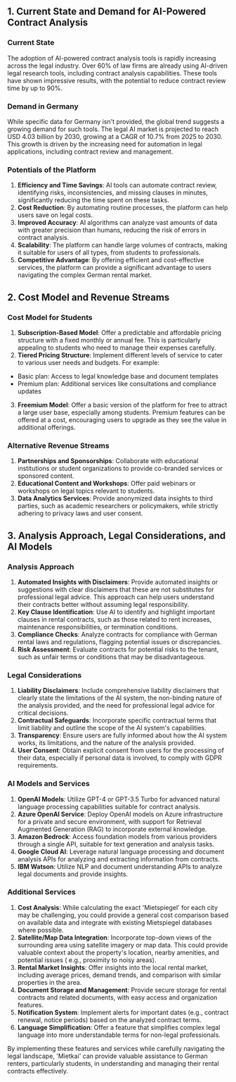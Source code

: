 ## 1. Current State and Demand for AI-Powered Contract Analysis

### Current State

The adoption of AI-powered contract analysis tools is rapidly increasing across the legal industry. Over 60% of law
firms are already using AI-driven legal research tools, including contract analysis capabilities. These tools have shown
impressive results, with the potential to reduce contract review time by up to 90%.

### Demand in Germany

While specific data for Germany isn't provided, the global trend suggests a growing demand for such tools. The legal AI
market is projected to reach USD 4.03 billion by 2030, growing at a CAGR of 10.7% from 2025 to 2030. This growth is
driven by the increasing need for automation in legal applications, including contract review and management.

### Potentials of the Platform

1. **Efficiency and Time Savings**: AI tools can automate contract review, identifying risks, inconsistencies, and
   missing clauses in minutes, significantly reducing the time spent on these tasks.
2. **Cost Reduction**: By automating routine processes, the platform can help users save on legal costs.
3. **Improved Accuracy**: AI algorithms can analyze vast amounts of data with greater precision than humans, reducing
   the risk of errors in contract analysis.
4. **Scalability**: The platform can handle large volumes of contracts, making it suitable for users of all types, from
   students to professionals.
5. **Competitive Advantage**: By offering efficient and cost-effective services, the platform can provide a significant
   advantage to users navigating the complex German rental market.

## 2. Cost Model and Revenue Streams

### Cost Model for Students

1. **Subscription-Based Model**: Offer a predictable and affordable pricing structure with a fixed monthly or annual
   fee. This is particularly appealing to students who need to manage their expenses carefully.
2. **Tiered Pricing Structure**: Implement different levels of service to cater to various user needs and budgets. For
   example:

- Basic plan: Access to legal knowledge base and document templates
- Premium plan: Additional services like consultations and compliance updates

3. **Freemium Model**: Offer a basic version of the platform for free to attract a large user base, especially among
   students. Premium features can be offered at a cost, encouraging users to upgrade as they see the value in additional
   offerings.

### Alternative Revenue Streams

1. **Partnerships and Sponsorships**: Collaborate with educational institutions or student organizations to provide
   co-branded services or sponsored content.
2. **Educational Content and Workshops**: Offer paid webinars or workshops on legal topics relevant to students.
3. **Data Analytics Services**: Provide anonymized data insights to third parties, such as academic researchers or
   policymakers, while strictly adhering to privacy laws and user consent.

## 3. Analysis Approach, Legal Considerations, and AI Models

### Analysis Approach

1. **Automated Insights with Disclaimers**: Provide automated insights or suggestions with clear disclaimers that these
   are not substitutes for professional legal advice. This approach can help users understand their contracts better
   without assuming legal responsibility.
2. **Key Clause Identification**: Use AI to identify and highlight important clauses in rental contracts, such as those
   related to rent increases, maintenance responsibilities, or termination conditions.
3. **Compliance Checks**: Analyze contracts for compliance with German rental laws and regulations, flagging potential
   issues or discrepancies.
4. **Risk Assessment**: Evaluate contracts for potential risks to the tenant, such as unfair terms or conditions that
   may be disadvantageous.

### Legal Considerations

1. **Liability Disclaimers**: Include comprehensive liability disclaimers that clearly state the limitations of the AI
   system, the non-binding nature of the analysis provided, and the need for professional legal advice for critical
   decisions.
2. **Contractual Safeguards**: Incorporate specific contractual terms that limit liability and outline the scope of the
   AI system's capabilities.
3. **Transparency**: Ensure users are fully informed about how the AI system works, its limitations, and the nature of
   the analysis provided.
4. **User Consent**: Obtain explicit consent from users for the processing of their data, especially if personal data is
   involved, to comply with GDPR requirements.

### AI Models and Services

1. **OpenAI Models**: Utilize GPT-4 or GPT-3.5 Turbo for advanced natural language processing capabilities suitable for
   contract analysis.
2. **Azure OpenAI Service**: Deploy OpenAI models on Azure infrastructure for a private and secure environment, with
   support for Retrieval Augmented Generation (RAG) to incorporate external knowledge.
3. **Amazon Bedrock**: Access foundation models from various providers through a single API, suitable for text
   generation and analysis tasks.
4. **Google Cloud AI**: Leverage natural language processing and document analysis APIs for analyzing and extracting
   information from contracts.
5. **IBM Watson**: Utilize NLP and document understanding APIs to analyze legal documents and provide insights.

### Additional Services

1. **Cost Analysis**: While calculating the exact 'Mietspiegel' for each city may be challenging, you could provide a
   general cost comparison based on available data and integrate with existing Mietspiegel databases where possible.
2. **Satellite/Map Data Integration**: Incorporate top-down views of the surrounding area using satellite imagery or map
   data. This could provide valuable context about the property's location, nearby amenities, and potential issues (
   e.g., proximity to noisy areas).
3. **Rental Market Insights**: Offer insights into the local rental market, including average prices, demand trends, and
   comparison with similar properties in the area.
4. **Document Storage and Management**: Provide secure storage for rental contracts and related documents, with easy
   access and organization features.
5. **Notification System**: Implement alerts for important dates (e.g., contract renewal, notice periods) based on the
   analyzed contract terms.
6. **Language Simplification**: Offer a feature that simplifies complex legal language into more understandable terms
   for non-legal professionals.

By implementing these features and services while carefully navigating the legal landscape, 'Mietkai' can
provide valuable assistance to German renters, particularly students, in understanding and managing their rental
contracts effectively.
